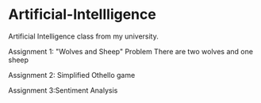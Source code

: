 # Artificial-Intellligence
Artificial Intelligence class from my university.

Assignment 1: "Wolves and Sheep" Problem
There are two wolves and one sheep 

Assignment 2: Simplified Othello game

Assignment 3:Sentiment Analysis

